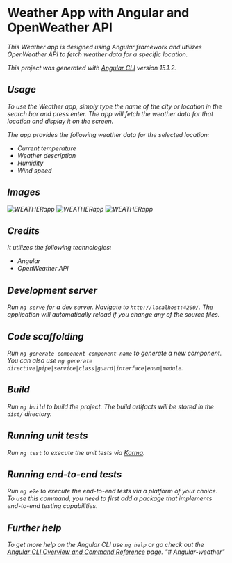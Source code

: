 

# Weather App with Angular and OpenWeather API

<em>
This Weather app is designed using Angular framework and utilizes OpenWeather API to fetch weather data for a specific location. 


This project was generated with [Angular CLI](https://github.com/angular/angular-cli) version 15.1.2.



## Usage

To use the Weather app, simply type the name of the city or location in the search bar and press enter. The app will fetch the weather data for that location and display it on the screen.

The app provides the following weather data for the selected location:

- Current temperature
- Weather description
- Humidity
- Wind speed

## Images

<img src="https://iili.io/HSIUomv.png" alt="WEATHERapp" border="0">


<img src="https://iili.io/HSIUTLN.png" alt="WEATHERapp" border="0">
<img src="https://iili.io/HSIUIXp.png" alt="WEATHERapp" border="0">




## Credits


It utilizes the following technologies:

- Angular
- OpenWeather API

## Development server

Run `ng serve` for a dev server. Navigate to `http://localhost:4200/`. The application will automatically reload if you change any of the source files.

## Code scaffolding

Run `ng generate component component-name` to generate a new component. You can also use `ng generate directive|pipe|service|class|guard|interface|enum|module`.

## Build

Run `ng build` to build the project. The build artifacts will be stored in the `dist/` directory.

## Running unit tests

Run `ng test` to execute the unit tests via [Karma](https://karma-runner.github.io).

## Running end-to-end tests

Run `ng e2e` to execute the end-to-end tests via a platform of your choice. To use this command, you need to first add a package that implements end-to-end testing capabilities.

## Further help

To get more help on the Angular CLI use `ng help` or go check out the [Angular CLI Overview and Command Reference](https://angular.io/cli) page.
"# Angular-weather" 

</em>
